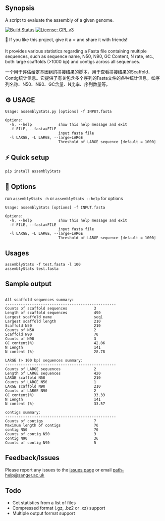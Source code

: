 ## Synopsis


A script to evaluate the assembly of a given genome. 

[![Build Status](https://app.travis-ci.com/WenchaoLin/assemblyStats.svg?branch=master)](https://app.travis-ci.com/WenchaoLin/assemblyStats)
[![License: GPL v3](https://img.shields.io/badge/License-GPL%20v3-brightgreen.svg)](https://github.com/WenchaoLin/assemblyStats/blob/master/LICENSE)


💙 If you like this project, give it a ⭐ and share it with friends!



It provides various statistics regarding a Fasta file containing multiple sequences, such as sequence name, N50, N90, GC Content, N rate, etc., both large scaffolds (>1000 bp) and contigs across all sequences.

一个用于评估给定基因组的拼接结果的脚本，用于查看拼接结果的Scaffold， Contig统计信息。它提供了有关包含多个序列的Fasta文件的各种统计信息，如序列名称、N50、N90、GC含量、N比率、序列数量等。



## ⚙ USAGE


```
Usage: assemblyStats.py [options] -f INPUT.fasta

Options:
  -h, --help            show this help message and exit
  -f FILE, --fasta=FILE
                        input fasta file
  -l LARGE, -L LARGE, --large=LARGE
                        Threshold of LARGE sequence [default = 1000]
```

## ⚡ Quick setup


```
pip install assemblyStats
```


## 🔧 Options


run `assemblyStats -h` or `assemblyStats --help` for options

```
Usage: assemblyStats [options] -f INPUT.fasta

Options:
  -h, --help            show this help message and exit
  -f FILE, --fasta=FILE
                        input fasta file
  -l LARGE, -L LARGE, --large=LARGE
                        Threshold of LARGE sequence [default = 1000]
```


## Usages



```
assemblyStats -f test.fasta -l 100
assemblyStats test.fasta
```


## Sample output

```

All scaffold sequences summary:
--------------------------------------------------
Counts of scaffold sequences            3                                       
Length of scaffold sequences            490                                     
Largest scaffold name                   seq1                                    
Largest scaffold length                 210                                     
Scaffold N50                            210                                     
Counts of N50                           2                                       
Scaffold N90                            70                                      
Counts of N90                           3                                       
GC content(%)                           42.86                                   
N Length                                141                                     
N content (%)                           28.78                                   

LARGE (> 100 bp) sequences summary:
--------------------------------------------------
Counts of LARGE sequences               2                                       
Length of LARGE sequences               420                                     
LARGE scaffold N50                      210                                     
Counts of LARGE N50                     1                                       
LARGE scaffold N90                      210                                     
Counts of LARGE N90                     2                                       
GC content(%)                           33.33                                   
N Length                                141                                     
N content (%)                           33.57                                   

contigs summary:
--------------------------------------------------
Counts of contigs                       7                                       
Maximum length of contigs               70                                      
contig N50                              70                                      
Counts of contig N50                    3                                       
contig N90                              36                                      
Counts of contig N90                    5     
```

## Feedback/Issues

Please report any issues to the [issues page](https://github.com/sanger-pathogens/assembly-stats/issues) or email path-help@sanger.ac.uk

## Todo

- Get statistics from a list of files
- Compressed format (.gz, .bz2 or .xz) support
- Multiple output format support